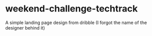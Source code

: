 # weekend-challenge-techtrack
A simple landing page design from dribble (I forgot the name of the designer behind it)
